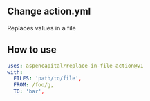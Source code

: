 ## Change action.yml

Replaces values in a file

## How to use

```yaml
uses: aspencapital/replace-in-file-action@v1
with:
  FILES: 'path/to/file',
  FROM: /foo/g,
  TO: 'bar',
```
